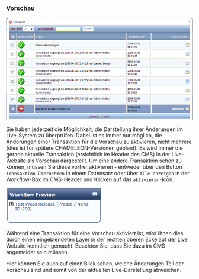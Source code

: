### Vorschau

![](bild76.png)

Sie haben jederzeit die Möglichkeit, die Darstellung ihrer Änderungen im Live-System zu überprüfen. Dabei ist es immer nur möglich, die Änderungen einer Transaktion für die Vorschau zu aktivieren, nicht mehrere (dies ist für spätere CHAMELEON-Versionen geplant). Es wird immer die gerade aktuelle Transaktion (ersichtlich im Header des CMS) in der Live-Website als Vorschau dargestellt. Um eine andere Transaktion sehen zu können, müssen Sie diese vorher aktivieren - entweder über den Button ```Transaktion übernehmen``` in einem Datensatz oder über ```Alle anzeigen``` in der Workflow-Box im CMS-Header und Klicken auf das ```aktivieren```-Icon.

![](bild77.png)

Während eine Transaktion für eine Vorschau aktiviert ist, wird Ihnen dies durch einen eingeblendeten Layer in der rechten oberen Ecke auf der Live Website kenntlich gemacht. Beachten Sie, dass Sie dazu im CMS angemeldet sein müssen.

Hier können Sie auch auf einen Blick sehen, welche Änderungen Teil der Vorschau sind und somit von der aktuellen Live-Darstellung abweichen.